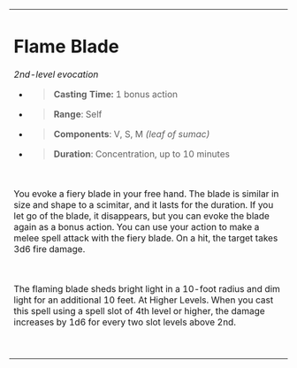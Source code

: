 
<table><tbody><tr class="odd"><td><h1 id="flame-blade"><strong>Flame Blade</strong></h1><p><em>2nd-level evocation</em></p><ul><li><blockquote><p><strong>Casting Time:</strong> 1 bonus action</p></blockquote></li><li><blockquote><p><strong>Range</strong>: Self</p></blockquote></li><li><blockquote><p><strong>Components</strong>: V, S, M <em>(leaf of sumac)</em></p></blockquote></li><li><blockquote><p><strong>Duration</strong>: Concentration, up to 10 minutes</p></blockquote></li></ul><p> </p><p>You evoke a fiery blade in your free hand. The blade is similar in size and shape to a scimitar, and it lasts for the duration. If you let go of the blade, it disappears, but you can evoke the blade again as a bonus action. You can use your action to make a melee spell attack with the fiery blade. On a hit, the target takes 3d6 fire damage.</p><p> </p><p>The flaming blade sheds bright light in a 10-foot radius and dim light for an additional 10 feet. At Higher Levels. When you cast this spell using a spell slot of 4th level or higher, the damage increases by 1d6 for every two slot levels above 2nd.</p><p> </p></td></tr></tbody></table>